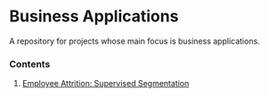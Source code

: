 # Business Applications

A repository for projects whose main focus is business applications.

### Contents

1. [Employee Attrition: Supervised Segmentation](https://jowenthomas.github.io/business-applications/assets/pages/attrition.html)

